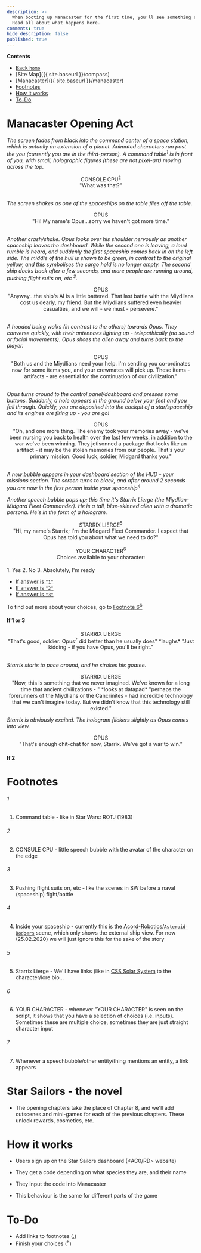 ```yaml
---
description: >-
  When booting up Manacaster for the first time, you'll see something amazing.
  Read all about what happens here.
comments: true
hide_description: false
published: true
---
```


**Contents**
* [Back `home`](http://acord-robotics.github.io)
* [Site Map]({{ site.baseurl }}/compass)
* [Manacaster]({{ site.baseurl }}/manacaster)
* [Footnotes](#footnotes)
* [How it works](#how-it-works)
* [To-Do](#to-do)

# Manacaster Opening Act
*The screen fades from black into the command center of a space station, which is actually an extension of a planet. Animated characters run past the you (currently you are in the third-person). A command table<sup>1</sup> is in front of you, with small, holographic figures (these are not pixel-art) moving across the top.*<br/>  

<center> CONSOLE CPU<sup>2</sup> </center>
<center> "What was that?" </center><br/>

*The screen shakes as one of the spaceships on the table flies off the table.*<br/>
 
<center> OPUS </center>  
<center> "Hi! My name's Opus...sorry we haven't got more time."</center><br/>

*Another crash/shake. Opus looks over his shoulder nervously as another spaceship leaves the dashboard. While the second one is leaving, a loud rumble is heard, and suddenly the first spaceship comes back in on the left side. The middle of the hull is shown to be green, in contrast to the original yellow, and this symbolises the cargo hold is no longer empty. The second ship docks back after a few seconds, and more people are running around, pushing flight suits on, etc <sup>3</sup>.*  

<center> OPUS </center>
<center> "Anyway...the ship's AI is a little battered. That last battle with the Miydlians cost us dearly, my friend. But the Miydlians suffered even heavier casualties, and we will - we must - persevere."</center><br/>  
 
*A hooded being walks (in contrast to the others) towards Opus. They converse quickly, with their antennaes lighting up - telepathically (no sound or facial movements). Opus shoes the alien away and turns back to the player.* <br/>

<center> OPUS </center>
<center> "Both us and the Miydlians need your help. I'm sending you co-ordinates now for some items you, and your crewmates will pick up. These items - artifacts - are essential for the continuation of our civilization."</center> <br/>

*Opus turns around to the control panel/dashboard and presses some buttons. Suddenly, a hole appears in the ground below your feet and you fall through. Quickly, you are deposited into the cockpit of a star/spaceship and its engines are firing up - you are go!* <br/>

<center> OPUS </center>
<center> "Oh, and one more thing. The enemy took your memories away - we've been nursing you back to health over the last few weeks, in addition to the war we've been winning. They jetisonned a package that looks like an artifact - it may be the stolen memories from our people. That's your primary mission. Good luck, soldier, Midgard thanks you."</center><br/>

*A new bubble appears in your dashboard section of the HUD - your missions section. The screen turns to black, and after around 2 seconds you are now in the first person inside your spaceship<sup>4</sup>* <br/>

*Another speech bubble pops up; this time it's Starrix Lierge (the Miydlian-Midgard Fleet Commander). He is a tall, blue-skinned alien with a dramatic persona. He's in the form of a hologram.* <br/>

<center> STARRIX LIERGE<sup>5</sup> </center>
<center> "Hi, my name's Starrix; I'm the Midgard Fleet Commander. I expect that Opus has told you about what we need to do?" </center> <br/>

<center> YOUR CHARACTER<sup>6</sup> </center>
<center> Choices available to your character:</center><br/>
1. Yes
2. No
3. Absolutely, I'm ready 

* [If answer is `"1"`](#if-1-or-3)
* [If answer is `"2"`](#if-2)
* [If answer is `"3"`](#if-1-or-3)

To find out more about your choices, go to [Footnote 6<sup>6</sup>](#6) <br/>

#### If 1 or 3
<center> STARRIX LIERGE </center>
<center> "That's good, soldier. Opus<sup>7</sup> did better than he usually does" *laughs* "Just kidding - if you have Opus, you'll be right."</center><br/>

*Starrix starts to pace around, and he strokes his goatee.* <br/>

<center> STARRIX LIERGE </center>
<center> "Now, this is something that we never imagined. We've known for a long time that ancient civilizations - " *looks at datapad* "perhaps the forerunners of the Miydlians or the Cancrinites - had incredible technology that we can't imagine today. But we didn't know that this technology still existed."</center>

*Starrix is obviously excited. The hologram flickers slightly as Opus comes into view.* <br/>

<center> OPUS </center>
<center> "That's enough chit-chat for now, Starrix. We've got a war to win." </center>


#### If 2
  
  
# Footnotes
###### 1
1. Command table - like in Star Wars: ROTJ (1983) <br/>
###### 2
2. CONSULE CPU - little speech bubble with the avatar of the character on the edge <br/>
###### 3
3. Pushing flight suits on, etc - like the scenes in SW before a naval (spaceship) fight/battle <br/>
###### 4
4. Inside your spaceship - currently this is the [Acord-Robotics/`Asteroid-Dodgers`](http://github.com/acord-robotics/unityballs) scene, which only shows the external ship view. For now (25.02.2020) we will just ignore this for the sake of the story <br/>
###### 5
5. Starrix Lierge - We'll have links (like in [CSS Solar System](http://codepen.io/irisdroidology) to the character/lore bio...<br/>
###### 6
6. YOUR CHARACTER - whenever "YOUR CHARACTER" is seen on the script, it shows that you have a selection of choices (i.e. inputs). Sometimes these are multiple choice, sometimes they are just straight character input<br/>
###### 7
7. Whenever a speechbubble/other entity/thing mentions an entity, a link appears

# Star Sailors - the novel
* The opening chapters take the place of Chapter 8, and we'll add cutscenes and mini-games for each of the previous chapters. These unlock rewards, cosmetics, etc.

# How it works
* Users sign up on the Star Sailors dashboard (<AC0/RD> website)
* They get a code depending on what species they are, and their name
* They input the code into Manacaster

* This behaviour is the same for different parts of the game

# To-Do
* Add links to footnotes ([.](.))
* Finish your choices (<sup>6</sup>)
